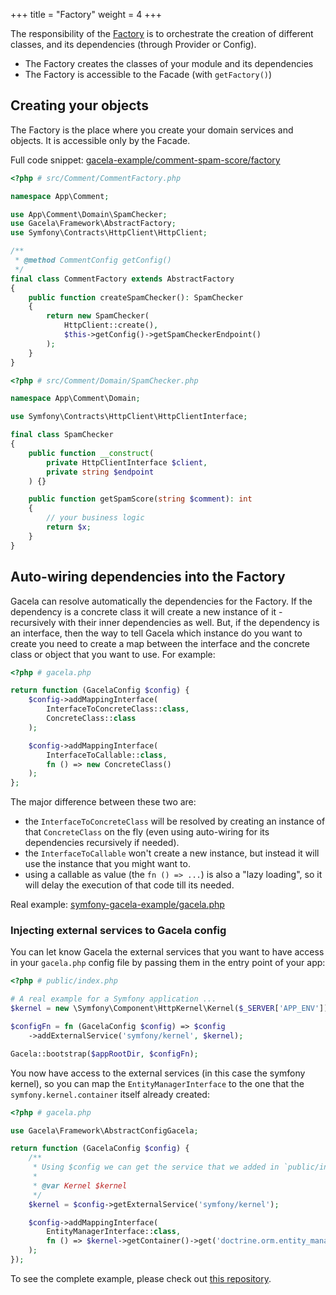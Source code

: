 +++
title = "Factory"
weight = 4
+++

The responsibility of the [Factory](https://en.wikipedia.org/wiki/Factory_(object-oriented_programming)) is to
orchestrate the creation of different classes, and its dependencies (through Provider or Config).

- The Factory creates the classes of your module and its dependencies
- The Factory is accessible to the Facade (with `getFactory()`)

## Creating your objects

The Factory is the place where you create your domain services and objects. It is accessible only by the Facade.

Full code snippet: [gacela-example/comment-spam-score/factory](https://github.com/gacela-project/gacela-example/blob/master/comment-spam-score/src/Comment/CommentFactory.php)

```php
<?php # src/Comment/CommentFactory.php

namespace App\Comment;

use App\Comment\Domain\SpamChecker;
use Gacela\Framework\AbstractFactory;
use Symfony\Contracts\HttpClient\HttpClient;

/**
 * @method CommentConfig getConfig()
 */
final class CommentFactory extends AbstractFactory
{
    public function createSpamChecker(): SpamChecker
    {
        return new SpamChecker(
            HttpClient::create(),
            $this->getConfig()->getSpamCheckerEndpoint()
        );
    }    
}
```

```php
<?php # src/Comment/Domain/SpamChecker.php

namespace App\Comment\Domain;

use Symfony\Contracts\HttpClient\HttpClientInterface;

final class SpamChecker
{
    public function __construct(
        private HttpClientInterface $client,
        private string $endpoint
    ) {}

    public function getSpamScore(string $comment): int
    {
        // your business logic
        return $x;
    }
}
```

## Auto-wiring dependencies into the Factory

Gacela can resolve automatically the dependencies for the Factory. If the dependency is a concrete class it will create
a new instance of it - recursively with their inner dependencies as well. But, if the dependency is an interface, then
the way to tell Gacela which instance do you want to create you need to create a map between the interface and the
concrete class or object that you want to use. For example:
```php
<?php # gacela.php

return function (GacelaConfig $config) {
    $config->addMappingInterface(
        InterfaceToConcreteClass::class,
        ConcreteClass::class
    );

    $config->addMappingInterface(
        InterfaceToCallable::class, 
        fn () => new ConcreteClass()
    );
};
```

The major difference between these two are:

- the `InterfaceToConcreteClass` will be resolved by creating an instance of that `ConcreteClass` on the fly (even using
  auto-wiring for its dependencies recursively if needed).
- the `InterfaceToCallable` won't create a new instance, but instead it will use the instance that you might want to.
- using a callable as value (the `fn () => ...`) is also a "lazy loading", so it will delay the execution of that code
  till its needed.

Real example: [symfony-gacela-example/gacela.php](https://github.com/gacela-project/symfony-gacela-example/blob/master/gacela.php#L28)

### Injecting external services to Gacela config

You can let know Gacela the external services that you want to have access in your `gacela.php` config file
by passing them in the entry point of your app:
```php
<?php # public/index.php

# A real example for a Symfony application ...
$kernel = new \Symfony\Component\HttpKernel\Kernel($_SERVER['APP_ENV']);

$configFn = fn (GacelaConfig $config) => $config
    ->addExternalService('symfony/kernel', $kernel);

Gacela::bootstrap($appRootDir, $configFn);
```

You now have access to the external services (in this case the symfony kernel), so you can map the 
`EntityManagerInterface` to the one that the `symfony.kernel.container` itself already created:
```php
<?php # gacela.php

use Gacela\Framework\AbstractConfigGacela;

return function (GacelaConfig $config) {
    /** 
     * Using $config we can get the service that we added in `public/index.php`
     * 
     * @var Kernel $kernel
     */
    $kernel = $config->getExternalService('symfony/kernel');

    $config->addMappingInterface(
        EntityManagerInterface::class,
        fn () => $kernel->getContainer()->get('doctrine.orm.entity_manager')
    );
});
```

To see the complete example, please check out [this repository](https://github.com/gacela-project/symfony-gacela-example).
